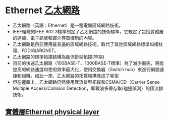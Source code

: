 # Ethernet  [乙太網路](https://zh.wikipedia.org/wiki/%E4%BB%A5%E5%A4%AA%E7%BD%91)

- 乙太網路（英語：Ethernet）是一種電腦區域網路技術。
- IEEE組織的IEEE 802.3標準制定了乙太網路的技術標準，它規定了包括實體層的連線、電子訊號和媒介存取控制的內容。
- 乙太網路是目前應用最普遍的區域網路技術，取代了其他區域網路標準如權杖環、FDDI和ARCNET。
- 乙太網路的標準拓撲結構為匯流排型拓撲(早期)
- 目前的快速乙太網路（100BASE-T、1000BASE-T標準）為了減少衝突，將能提高的網路速度和使用效率最大化，使用交換器（Switch hub）來進行網路連接和組織。如此一來，乙太網路的拓撲結構就成了星型
- 但在邏輯上，乙太網路仍然使用匯流排型拓撲和CSMA/CD（Carrier Sense Multiple Access/Collision Detection，即載波多重存取/碰撞偵測）的匯流排技術。

## [實體層Ethernet physical layer](https://en.wikipedia.org/wiki/Ethernet_physical_layer)
